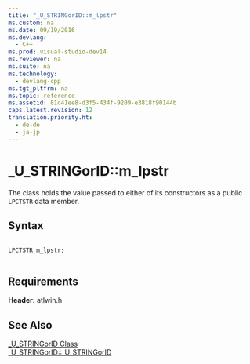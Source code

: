 ```yaml
---
title: "_U_STRINGorID::m_lpstr"
ms.custom: na
ms.date: 09/19/2016
ms.devlang: 
  - C++
ms.prod: visual-studio-dev14
ms.reviewer: na
ms.suite: na
ms.technology: 
  - devlang-cpp
ms.tgt_pltfrm: na
ms.topic: reference
ms.assetid: 81c41ee8-d3f5-434f-9209-e3818f90144b
caps.latest.revision: 12
translation.priority.ht: 
  - de-de
  - ja-jp
---
```

# _U_STRINGorID::m_lpstr
The class holds the value passed to either of its constructors as a public `LPCTSTR` data member.  
  
## Syntax  
  
```  
  
LPCTSTR m_lpstr;  
  
```  
  
## Requirements  
 **Header:** atlwin.h  
  
## See Also  
 [_U_STRINGorID Class](../vs140/_U_STRINGorID-Class.md)   
 [_U_STRINGorID::_U_STRINGorID](../vs140/_U_STRINGorID--_U_STRINGorID.md)
